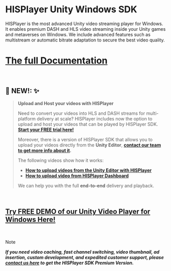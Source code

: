 # HISPlayer Unity Windows SDK

HISPlayer is the most advanced Unity video streaming player for Windows. It enables premium DASH and HLS video streaming inside your Unity games and metaverses on Windows. We include advanced features such as multistream or automatic bitrate adaptation to secure the best video quality.

# [The full Documentation](https://hisplayer.github.io/UnityWindows-SDK)

<br>

## 📣 NEW!: ✨ 

> **Upload and Host your videos with HISPlayer**
> 
> Need to convert your videos into HLS and DASH streams for multi-platform delivery at scale? HISPlayer includes now the option to upload and host your videos that can be played by HISPlayer SDK. **[Start your FREE trial here!](https://dashboard.hisplayer.com/signup)**
>
>Moreover, there is a version of HISPlayer SDK that allows you to upload your videos directly from the **Unity Editor**, **[contact our team to get more info about it](https://hisplayer.com/contact-unity3d-video-upload-hosting/).**
> 
>The following videos show how it works:
> * **[How to upload videos from the Unity Editor with HISPlayer](https://www.youtube.com/watch?v=POzM5U31tzc)**
> * **[How to upload video from HISPlayer Dashboard](https://www.youtube.com/watch?v=awfN0zz-8zQ)**
>
> We can help you with the full **end-to-end** delivery and playback.

<br>

## [Try FREE DEMO of our Unity Video Player for Windows Here!](https://github.com/HISPlayer/Unity_Video_Player/releases/tag/v3.4.1)

<br>

> [!NOTE]
> ***If you need video caching, fast channel switching, video thumbnail, ad insertion, custom development, and expedited customer support, please [contact us here](https://hisplayer.com/contact-hisplayer-unity-sdk-premium/) to get the HISPlayer SDK Premium Version.***
